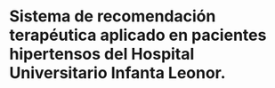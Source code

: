 # Sistema de recomendación terapéutica aplicado en pacientes hipertensos del Hospital Universitario Infanta Leonor.

